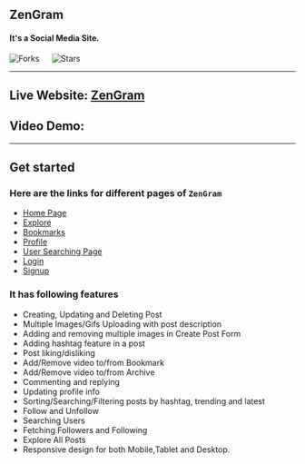 ## ZenGram

#### It's a Social Media Site.

![Forks](https://img.shields.io/github/forks/sanjitsarkar/zengram)
&emsp;
![Stars](https://img.shields.io/github/stars/sanjitsarkar/zengram)

---

## Live Website: [ZenGram](https://zengram.netlify.app/)

## Video Demo:

---

## Get started

### Here are the links for different pages of `ZenGram`

- [Home Page](https://zengram.netlify.app/)
- [Explore](https://zengram.netlify.app/explore)
- [Bookmarks](https://zengram.netlify.app/bookmarks)
- [Profile](https://zengram.netlify.app/profile)
- [User Searching Page](https://zengram.netlify.app/users?search=John)
- [Login](https://zengram.netlify.app/login)
- [Signup](https://zengram.netlify.app/signup)

### It has following features

- Creating, Updating and Deleting Post
- Multiple Images/Gifs Uploading with post description
- Adding and removing multiple images in Create Post Form
- Adding hashtag feature in a post
- Post liking/disliking
- Add/Remove video to/from Bookmark
- Add/Remove video to/from Archive
- Commenting and replying
- Updating profile info
- Sorting/Searching/Filtering posts by hashtag, trending and latest
- Follow and Unfollow
- Searching Users
- Fetching Followers and Following
- Explore All Posts
- Responsive design for both Mobile,Tablet and Desktop.
